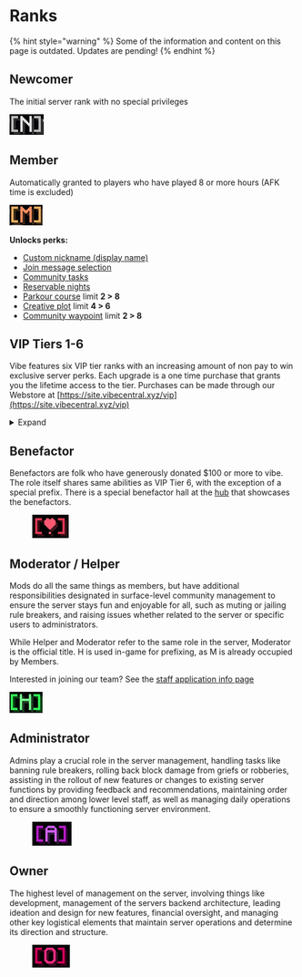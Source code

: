 # Ranks



{% hint style="warning" %}
Some of the information and content on this page is outdated. Updates are pending!
{% endhint %}

## Newcomer

The initial server rank with no special privileges

<div align="left"><img src="../.gitbook/assets/newcomer.png" alt=""></div>

## Member

Automatically granted to players who have played 8 or more hours (AFK time is excluded)

<div align="left"><img src="../.gitbook/assets/member.png" alt=""></div>

**Unlocks perks:**

* [Custom nickname (display name)](profile-and-customization/nicknames.md)
* [Join message selection](profile-and-customization/join-messages.md)
* [Community tasks](../survival/community-tasks.md)
* [Reservable nights](../survival/tweak-list/reserved-nights.md)
* [Parkour course](broken-reference) limit **2 > 8**
* [Creative plot](broken-reference) limit **4 > 6**
* [Community waypoint](../survival/tweak-list/community-waypoints.md) limit **2 > 8**

## VIP Tiers 1-6

Vibe features six VIP tier ranks with an increasing amount of non pay to win exclusive server perks. Each upgrade is a one time purchase that grants you the lifetime access to the tier. Purchases can be made through our Webstore at [https://site.vibecentral.xyz/vip](https://site.vibecentral.xyz/vip)

<details>

<summary>Expand</summary>

## VIP Tier 1

<img src="../.gitbook/assets/vip1.png" alt="" data-size="original">

#### Unlocks perks:

* **2,000** instant [claimable](../survival/land-claiming.md) blocks increase
* [Personal waypoint](../survival/tweak-list/personal-waypoints.md) limit **5 > 7**
* [Community waypoint](../survival/tweak-list/community-waypoints.md) limit **8 > 10**
* [Parkour course](broken-reference) limit **8 > 12**
* [Parkour course](broken-reference) size limit **60x60 > 75x75**
* Access to all [join messages](profile-and-customization/join-messages.md)
* Access to all nametag decorations
* Extra[ community tasks](../survival/community-tasks.md) slot for 2 concurrent listings
* Access to VIP [Discord](discord.md) channels
* Sparking diamond next to your name in our [Discord](discord.md)
* Early access to new features
* **`/firework`** _Make a show!_\
  &#xNAN;**`/trash`** _Open a disposal gui_\
  \
  [Command descriptions](commands.md#vip-exclusive)

## VIP Tier 2

<img src="../.gitbook/assets/vip2.png" alt="" data-size="original">

#### Unlocks perks:

* All previous tier's perks (excluding claim blocks)
* [Personal waypoint](../survival/tweak-list/personal-waypoints.md) limit **7 > 10**
* [Community waypoint](../survival/tweak-list/community-waypoints.md) limit **10 > 12**
* [Parkour course](broken-reference) limit **12 > 14**
* [Parkour course](broken-reference) size limit **75x75 > 85x85**
* [Creative plot](../creative-plots/creative-plots.md) limit **6 > 8**
* **`/craft`** _Open & virtual crafting gui_\
  &#xNAN;**`/clearinventory`**\
  \
  [Command descriptions](commands.md#vip-exclusive)

## Vip Tier 3

<img src="../.gitbook/assets/vip3.png" alt="" data-size="original">

#### Unlocks perks:

* All previous tiers' perks (excluding claim blocks)
* [Personal waypoint](../survival/tweak-list/personal-waypoints.md) limit **10 > 14**
* [Community waypoint](../survival/tweak-list/community-waypoints.md) limit **12 > 14**
* [Parkour course](broken-reference) limit **14 > 16**
* [Parkour course](broken-reference) size limit **85x85 > 125x125**
* **Creative plot limit 8 > 10**
* **+.05** survival[ utility fly](../survival/tweak-list/utility-flight.md) speed
* **`/fly`** _Free_ [_utility fly_](../survival/tweak-list/utility-flight.md)_, no xp cost_\
  **`/nightvision`**_Infinite night vision_\
  \
  [Command descriptions](commands.md#vip-exclusive)

## Vip Tier 4

<img src="../.gitbook/assets/vip4.png" alt="" data-size="original">

#### Unlocks perks:

* All previous tiers' perks (excluding claim blocks)
* [Personal waypoint](../survival/tweak-list/personal-waypoints.md) limit **14 > 19**
* [Community waypoint](../survival/tweak-list/community-waypoints.md) limit **14 > 16**
* [Parkour course](broken-reference) limit **16 > 18**
* [Parkour course](broken-reference) size limit **125x125 > 150x150**
* [Creative plot ](../creative-plots/creative-plots.md)limit **10 > 13**
* **+.10** survival [utility fly](../survival/tweak-list/utility-flight.md) speed
* **5%** less [vibecoin respawn fee](../survival/economy.md)

## Vip Tier 5

<img src="../.gitbook/assets/vip5.png" alt="" data-size="original">

**Unlocks perks:**

* All previous tiers' perks (excluding claim blocks)
* [Personal waypoint](../survival/tweak-list/personal-waypoints.md) limit **19 > 25**
* [Community waypoint](../survival/tweak-list/community-waypoints.md) limit **16 > 18**
* [Parkour course](broken-reference) limit **18 > 20**
* [Parkour course](broken-reference) size limit **150x150 > 175x175**
* [Creative plot](../creative-plots/creative-plots.md) limit **13 > 16**
* **+.15** survival [utility fly](../survival/tweak-list/utility-flight.md) speed
* **10%** less [vibecoin respawn fee](../survival/economy.md)
* **`/enderchest`** _Open your enderchest anywhere_\
  \
  [Command descriptions](commands.md#vip-exclusive)

## Vip Tier 6

<img src="../.gitbook/assets/vip6.png" alt="" data-size="original">

#### Unlocks perks:

* All previous tiers' perks (excluding claim blocks)
* [Personal waypoint](../survival/tweak-list/personal-waypoints.md) limit **25 > 32**
* [Community waypoint](../survival/tweak-list/community-waypoints.md) limit **18 > 20**
* [Parkour course](broken-reference) limit **20 > 30**
* [Parkour course](broken-reference) size limit **175x175 > 200x200**
* [Creative plot](../creative-plots/creative-plots.md) limit **16 > 20**
* **+.20** survival [utility fly](../survival/tweak-list/utility-flight.md) speed
* **15%** less [vibecoin respawn fee](../survival/economy.md)
* **`/blocks`** _Turn compressible items into blocks_\
  \
  [Command descriptions](commands.md#vip-exclusive)

</details>

## Benefactor

Benefactors are folk who have generously donated $100 or more to vibe. The role itself shares same abilities as VIP Tier 6, with the exception of a special prefix. There is a special benefactor hall at the [hub](misc./hub.md) that showcases the benefactors.

<div align="left"><figure><img src="../.gitbook/assets/benefactor (1).png" alt=""><figcaption></figcaption></figure></div>

## Moderator / Helper

Mods do all the same things as members, but have additional responsibilities designated in surface-level community management to ensure the server stays fun and enjoyable for all, such as muting or jailing rule breakers, and raising issues whether related to the server or specific users to administrators.&#x20;

While Helper and Moderator refer to the same role in the server, Moderator is the official title. H is used in-game for prefixing, as M is already occupied by Members.

Interested in joining our team? See the [staff application info page](misc./staff-application-info.md)

<div align="left"><img src="../.gitbook/assets/helper.png" alt=""></div>

## Administrator

Admins play a crucial role in the server management, handling tasks like banning rule breakers, rolling back block damage from griefs or robberies, assisting in the rollout of new features or changes to existing server functions by providing feedback and recommendations, maintaining order and direction among lower level staff, as well as managing daily operations to ensure a smoothly functioning server environment.

<div align="left"><figure><img src="../.gitbook/assets/admin.png" alt=""><figcaption></figcaption></figure></div>

## Owner

The highest level of management on the server, involving things like development, management of the servers backend architecture, leading ideation and design for new features, financial oversight, and managing other key logistical elements that maintain server operations and determine its direction and structure.

<div align="left"><figure><img src="../.gitbook/assets/owner (1).png" alt=""><figcaption></figcaption></figure></div>

